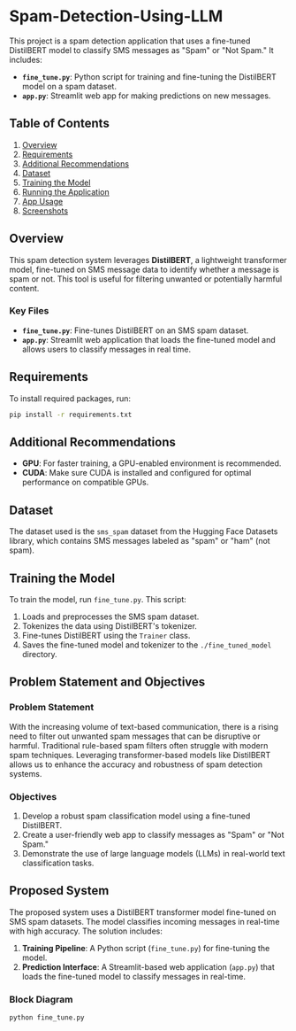 # Spam-Detection-Using-LLM

This project is a spam detection application that uses a fine-tuned DistilBERT model to classify SMS messages as "Spam" or "Not Spam." It includes:
- **`fine_tune.py`**: Python script for training and fine-tuning the DistilBERT model on a spam dataset.
- **`app.py`**: Streamlit web app for making predictions on new messages.

## Table of Contents
1. [Overview](#overview)
2. [Requirements](#requirements)
3. [Additional Recommendations](#additional-recommendations)
4. [Dataset](#dataset)
5. [Training the Model](#training-the-model)
6. [Running the Application](#running-the-application)
7. [App Usage](#app-usage)
8. [Screenshots](#screenshots)

## Overview

This spam detection system leverages **DistilBERT**, a lightweight transformer model, fine-tuned on SMS message data to identify whether a message is spam or not. This tool is useful for filtering unwanted or potentially harmful content.

### Key Files
- **`fine_tune.py`**: Fine-tunes DistilBERT on an SMS spam dataset.
- **`app.py`**: Streamlit web application that loads the fine-tuned model and allows users to classify messages in real time.

## Requirements

To install required packages, run:

```bash
pip install -r requirements.txt
```


## Additional Recommendations
- **GPU**: For faster training, a GPU-enabled environment is recommended.
- **CUDA**: Make sure CUDA is installed and configured for optimal performance on compatible GPUs.

## Dataset

The dataset used is the `sms_spam` dataset from the Hugging Face Datasets library, which contains SMS messages labeled as "spam" or "ham" (not spam).

## Training the Model

To train the model, run `fine_tune.py`. This script:

1. Loads and preprocesses the SMS spam dataset.
2. Tokenizes the data using DistilBERT's tokenizer.
3. Fine-tunes DistilBERT using the `Trainer` class.
4. Saves the fine-tuned model and tokenizer to the `./fine_tuned_model` directory.

## Problem Statement and Objectives

### Problem Statement

With the increasing volume of text-based communication, there is a rising need to filter out unwanted spam messages that can be disruptive or harmful. Traditional rule-based spam filters often struggle with modern spam techniques. Leveraging transformer-based models like DistilBERT allows us to enhance the accuracy and robustness of spam detection systems.

### Objectives

1. Develop a robust spam classification model using a fine-tuned DistilBERT.
2. Create a user-friendly web app to classify messages as "Spam" or "Not Spam."
3. Demonstrate the use of large language models (LLMs) in real-world text classification tasks.

## Proposed System

The proposed system uses a DistilBERT transformer model fine-tuned on SMS spam datasets. The model classifies incoming messages in real-time with high accuracy. The solution includes:

1. **Training Pipeline**: A Python script (`fine_tune.py`) for fine-tuning the model.
2. **Prediction Interface**: A Streamlit-based web application (`app.py`) that loads the fine-tuned model to classify messages in real-time.

### Block Diagram

```bash
python fine_tune.py

